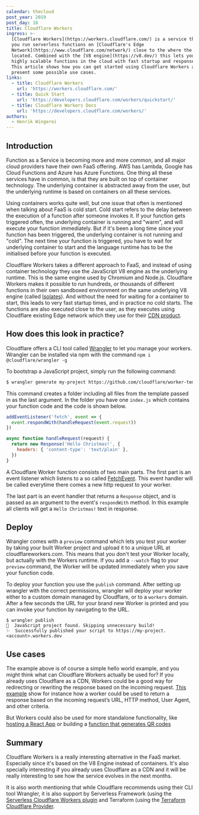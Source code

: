 ```yaml
---
calendar: thecloud
post_year: 2019
post_day: 18
title: Cloudflare Workers
ingress: >-
  [Cloudflare Workers](https://workers.cloudflare.com/) is a service that let's
  you run serverless functions on [Cloudflare's Edge
  Network](https://www.cloudflare.com/network/) close to the where the user is
  located. Combined with the [V8 engine](https://v8.dev/) this lets you write
  highly scalable functions in the cloud with fast startup and response times.
  This article shows how you can get started using Cloudflare Workers and
  present some possible use cases.
links:
  - title: Cloudflare Workers
    url: 'https://workers.cloudflare.com/'
  - title: Quick Start
    url: 'https://developers.cloudflare.com/workers/quickstart/'
  - title: Cloudflare Workers Docs
    url: 'https://developers.cloudflare.com/workers/'
authors:
  - Henrik Wingerei
---
```

## Introduction

Function as a Service is becoming more and more common, and all major cloud providers have their own FaaS offering. AWS has Lambda, Google has Cloud Functions and Azure has Azure Functions. One thing all these services have in common, is that they are built on top of container technology. The underlying container is abstracted away from the user, but the underlying runtime is based on containers on all these services. 

Using containers works quite well, but one issue that often is mentioned when talking about FaaS is cold start. Cold start refers to the delay between the execution of a function after someone invokes it. If your function gets triggered often, the underlying container is running and "warm", and will execute your function immediately. But if it's been a long time since your function has been triggered, the underlying container is not running and "cold". The next time your function is triggered, you have to wait for underlying container to start and the language runtime has to be the initialised before your function is executed.

Cloudflare Workers takes a different approach to FaaS, and instead of using container technology they use the JavaScript V8 engine as the underlying runtime. This is the same engine used by Chromium and Node.js. Cloudflare Workers makes it possible to run hundreds, or thousands of different functions in their own sandboxed environment on the same underlying V8 engine (called [Isolates](https://developers.cloudflare.com/workers/about/how-it-works/)). And without the need for waiting for a container to start, this leads to very fast startup times, and in practice no cold starts. The functions are also executed close to the user, as they executes using Cloudflare existing Edge network which they use for their [CDN product](https://www.cloudflare.com/cdn/).

## How does this look in practice?

Cloudflare offers a CLI tool called [Wrangler](https://github.com/cloudflare/wrangler) to let you manage your workers. Wrangler can be installed via npm with the command `npm i @cloudflare/wrangler -g`

To bootstrap a JavaScript project, simply run the following command:

```bash
$ wrangler generate my-project https://github.com/cloudflare/worker-template
```

This command creates a folder including all files from the template passed in as the last argument. In the folder you have one `index.js` which contains your function code and the code is shown below.


```js
addEventListener('fetch', event => {
  event.respondWith(handleRequest(event.request))
})

async function handleRequest(request) {
  return new Response('Hello Christmas!', {
    headers: { 'content-type': 'text/plain' },
  })
}
```

A Cloudflare Worker function consists of two main parts. The first part is an event listener which listens to a so called [FetchEvent](https://developers.cloudflare.com/workers/reference/apis/fetch-event/). This event handler will be called everytime there comes a new http request to your worker.

The last part is an event handler that returns a `Response` object, and is passed as an argument to the event's `respondWith` method. In this example all clients will get a `Hello Christmas!` text in response.

## Deploy

Wrangler comes with a `preview` command which lets you test your worker by taking your built Worker project and upload it to a unique URL at cloudflareworkers.com. This means that you don't test your Worker locally, but actually with the Workers runtime. If you add a `--watch` flag to your `preview` command, the Worker will be updated immediately when you save your function code.

To deploy your function you use the `publish` command. After setting up wrangler with the correct permissions, wrangler will deploy your worker either to a custom domain managed by Cloudflare, or to a `workers` domain. After a few seconds the URL for your brand new Worker is printed and you can invoke your function by navigating to the URL.

```
$ wrangler publish
💁  JavaScript project found. Skipping unnecessary build!
✨  Successfully published your script to https://my-project.<account>.workers.dev
```

## Use cases

The example above is of course a simple hello world example, and you might think what can Cloudflare Workers actually be used for? If you already uses Cloudflare as a CDN, Workers could be a good way for redirecting or rewriting the response based on the incoming request. [This example](https://developers.cloudflare.com/workers/templates/pages/conditional_response/) show for instance how a worker could be used to return a response based on the incoming request’s URL, HTTP method, User Agent, and other criteria.

But Workers could also be used for more standalone functionality, like [hosting a React App](https://developers.cloudflare.com/workers/tutorials/deploy-a-react-app/) or building a [function that generates QR codes](https://developers.cloudflare.com/workers/tutorials/build-a-serverless-function/)

## Summary

Cloudflare Workers is a really interesting alternative in the FaaS market. Especially since it's based on the V8 Engine instead of containers. It's also specially interesting if you already uses Cloudflare as a CDN and it will be really interesting to see how the service evolves in the next months.

It is also worth mentioning that while Cloudflare recommends using their CLI tool Wrangler, it is also support by Serverless Framework (using the [Serverless Cloudflare Workers plugin](https://github.com/cloudflare/serverless-cloudflare-workers) and Terraform (using the [Terraform Cloudflare Provider](https://www.terraform.io/docs/providers/cloudflare/guides/version-2-upgrade.html).

